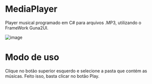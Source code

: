 # MediaPlayer
Player musical programado em C# para arquivos .MP3, utilizando o FrameWork Guna2UI.

![image](https://user-images.githubusercontent.com/42442369/107854203-1d40c380-6df9-11eb-86ac-2465fe32dace.png)

# Modo de uso
Clique no botão superior esquerdo e selecione a pasta que contém as músicas.
Feito isso, basta clicar no botão Play.

